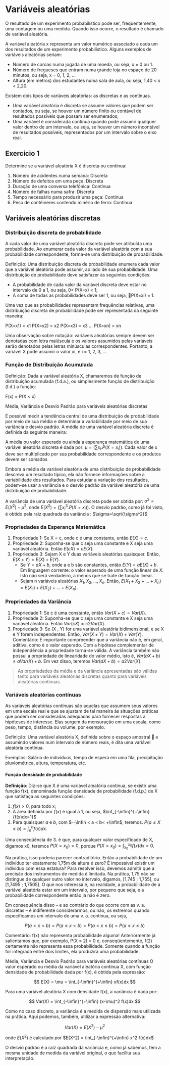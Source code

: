 # Variáveis aleatórias

O resultado de um experimento probabilístico pode ser, frequentemente, uma
contagem ou uma medida. Quando isso ocorre, o resultado é chamado de variável aleatória.

A variável aleatória x representa um valor numérico associado a cada um dos
resultados de um experimento probabilístico. Alguns exemplos de variáveis aleatórias seriam:

- Número de coroas numa jogada de uma moeda, ou seja, x = 0 ou 1.
- Número de fregueses que entram numa grande loja no espaço de 20 minutos, ou seja, x = 0, 1, 2, ...
- Altura (em metros) dos estudantes numa sala de aula, ou seja, 1,40 < x < 2,20.

Existem dois tipos de variáveis aleatórias: as discretas e as contínuas.

- Uma variável aleatória é discreta se assume valores que podem ser contados, ou seja, se houver um número finito ou contável de resultados possíveis que possam ser enumerados;
- Uma variável é considerada contínua quando pode assumir qualquer valor dentro de um intervalo, ou seja, se houver um número incontável de resultados possíveis, representados por um intervalo sobre o eixo real.

## Exercício 1

Determine se a variável aleatória X é discreta ou contínua:

1. Número de acidentes numa semana: Discreta
1. Número de defeitos em uma peça: Discreta
1. Duração de uma conversa telefônica: Contínua
1. Número de falhas numa safra: Discreta
1. Tempo necessário para produzir uma peça: Contínua
1. Peso de contêineres contendo minério de ferro: Contínua

## Variáveis aleatórias discretas

### Distribuição discreta de probabilidade

A cada valor de uma variável aleatória discreta pode ser atribuída uma probabilidade. Ao enumerar cada valor da variável aleatória com a sua probabilidade correspondente, forma-se uma distribuição de probabilidade.

Definição: Uma distribuição discreta de probabilidade enumera cada valor que a variável aleatória pode assumir, ao lado de sua probabilidade. Uma distribuição de probabilidade deve satisfazer às seguintes condições:

- A probabilidade de cada valor da variável discreta deve estar no intervalo de 0 a 1, ou seja, 0< P(X=x) < 1;
- A soma de todas as probabilidades deve ser 1, ou seja, P(X=xi) = 1.

Uma vez que as probabilidades representam frequências relativas, uma distribuição discreta de probabilidade pode ser representada da seguinte maneira:

P(X=x1) = x1
P(X=x2) = x2
P(X=x3) = x3
...
P(X=xn) = xn

Uma observação sobre notação: variáveis aleatórias sempre devem ser denotadas com letra maiúscula e os valores assumidos pelas variáveis serão denotados pelas letras minúsculas correspondentes. Portanto, a variável X pode assumir o valor xi, e i = 1, 2, 3, ...

### Função de Distribuição Acumulada

Definição: Dada a variável aleatória X, chamaremos de função de distribuição acumulada (f.d.a.), ou simplesmente função de distribuição (f.d.) a função:

F(x) = P(X < x)

Média, Variância e Desvio Padrão para variáveis aleatórias discretas

É possível medir a tendência central de uma distribuição de probabilidade por meio de sua média e determinar a variabilidade por meio de sua variância e desvio padrão. A média de uma variável aleatória discreta é definida da seguinte maneira:

A média ou valor esperado ou ainda a esperança matemática de uma variável aleatória discreta é dada por: $\mu=(\sum{x_i . P(X=x_i)})$. Cada valor de x deve ser multiplicado por sua probabilidade correspondente e os produtos devem ser somados

Embora a média da variável aleatória de uma distribuição de probabilidade descreva um resultado típico, ela não fornece informações sobre a variabilidade dos resultados. Para estudar a variação dos resultados, podem-se usar a variância e o desvio padrão da variável aleatória de uma distribuição de probabilidade.

A variância de uma variável aleatória discreta pode ser obtida por: $\sigma^2=E(X^2)-\mu^2$, onde $E(X^2)=(\sum{x_i^3 . P(X=x_i)})$. O desvio padrão, como já foi visto, é obtido pela raiz quadrada da variância : $\sigma=\sqrt{\sigma^2}$

### Propriedades da Esperança Matemática

1. Propriedade 1: Se X = c, onde c é uma constante, então $E(X) = c$.
1. Propriedade 2: Suponha-se que c seja uma constante e X seja uma variável aleatória. Então $E(cX) = cE(X)$.
1. Propriedade 3: Sejam X e Y duas variáveis aleatórias quaisquer. Então, $E(X+Y) = E(X) + E(Y)$.
   - Se $Y = aX + b$, onde a e b são constantes, então $E(Y) = aE(X) + b$. \
     Em linguagem corrente: o valor esperado de uma função linear de $X$.\
     Isto não será verdadeiro, a menos que se trate de função linear.
   - Sejam n variáveis aleatórias $X_1, X_2, ..., X_n$. Então, $E(X_1 + X_2 +...+ X_n) = E(X_1) + E(X_2) + ... + E(X_n)$.

### Propriedades da Variância

1. Propriedade 1: Se c é uma constante, então $Var(X+c) = Var(X)$.
1. Propriedade 2: Suponha-se que c seja uma constante e X seja uma variável aleatória. Então $Var(cX) = c2Var(X)$.
1. Propriedade 3: Se (X , Y) for uma variável aleatória bidimensional, e se X e Y forem independentes. Então, $Var(X+Y) = Var(X) + Var(Y)$.\
   Comentário: É importante compreender que a variância não é, em geral, aditiva, como é o valor esperado. Com a hipótese complementar de independência a propriedade torna-se válida. A variância também não possui a propriedade de linearidade do valor médio, isto é, $Var(aX+b)≠aVar(X)+b$. Em vez disso, teremos $Var(aX+b)=a2Var(X)$.

> As propriedades da média e da variância apresentadas são válidas tanto para variáveis aleatórias discretas quanto para variáveis aleatórias contínuas.

### Variáveis aleatórias contínuas

As variáveis aleatórias contínuas são aquelas que assumem seus valores em uma escala real e que se ajustam de tal maneira às situações práticas que podem ser consideradas adequadas para fornecer respostas a hipóteses de interesse. Elas surgem da mensuração em uma escala, como peso, tempo, distância ou volume, por exemplo.

Definição: Uma variável aleatória X, definida sobre o espaço amostral  e assumindo valores num intervalo de número reais, é dita uma variável aleatória contínua.

Exemplos: Salário de indivíduos, tempo de espera em uma fila, precipitação pluviométrica, altura, temperatura, etc.

#### Função densidade de probabilidade

**Definição**: Diz-se que X é uma variável aleatória contínua, se existir uma função f(x), denominada função densidade de probabilidade (f.d.p.) de X que satisfaça as seguintes condições:

1. $f(x) > 0$, para todo x;
1. A área definida por $f(x)$ é igual a 1, ou seja, $\int_{-\infin}^{+\infin}{f(x)dx=1}$
1. Para quaisquer $a$ e $b$, com $--\infin < a < b< +\infin$, teremos. $P(a \leq X \leq b)=\int_{a}^b f(x) dx$.

Uma conseqüência de 3. é que, para qualquer valor especificado de X, digamos x0, teremos $P(X = x_0) = 0$, porque $P(X=x_0)= \int_{x_0}^{x_0} f(x)dx=0$.

Na prática, isso poderia parecer contraditório. Então a probabilidade de um indivíduo ter exatamente 1,75m de altura é zero? É impossível existir um indivíduo com essa estatura? Para resolver isso, devemos admitir que a precisão dos instrumentos de medida é limitada. Na prática, 1,75 não se distingue de qualquer outro valor no intervalo, digamos, [1,745 ; 1,755], ou [1,7495 ; 1,7505]. O que nos interessa é, na realidade, a probabilidade de a variável aleatória estar em um intervalo, por pequeno que seja, e a probabilidade correspondente então já não é zero.

Em consequência disso – e ao contrário do que ocorre com as v. a. discretas –
é indiferente considerarmos, ou não, os extremos quando especificamos um intervalo de uma v. a. contínua, ou seja,

$$P( a < x < b)=P(a \leq x < b)=P(a < x \leq b)=P(a \leq x \leq b)$$

Comentário: f(x) não representa probabilidade alguma! Anteriormente já salientamos que, por exemplo, P(X = 2) = 0 e, conseqüentemente, f(2)
certamente não representa essa probabilidade. Somente quando a função for integrada entre dois limites, ela produzirá uma probabilidade.

Média, Variância e Desvio Padrão para variáveis aleatórias contínuas
O valor esperado ou média da variável aleatória contínua X, com função densidade de probabilidade dada por f(x), é obtida pela expressão:

$$
E(X) = \mu = \int_{-\infin}^{+\infin} xf(x)dx
$$

Para uma variável aleatória X com densidade f(x), a variância é dada por:

$$
Var(X) = \int_{-\infin}^{+\infin} (x-\mu)^2 f(x)dx
$$

Como no caso discreto, a variância é a medida de dispersão mais utilizada na prática. Aqui podemos, também, utilizar a expressão alternativa:

$$
Var(X) = E(X^2) - \mu^2
$$

onde $E(X^2)$ é calculado por $E(X^2) = \int_{-\infin}^{+\infin} x^2 f(x)dx$

O desvio padrão é a raiz quadrada da variância e, como já sabemos, tem a mesma unidade de medida da variável original, o que facilita sua interpretação.
